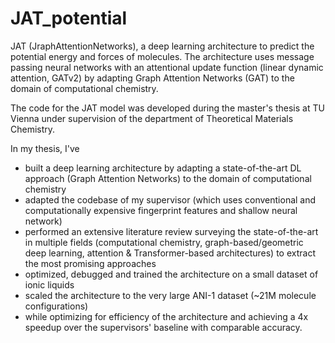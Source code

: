 # JAT_potential
JAT (JraphAttentionNetworks), a deep learning architecture to predict the potential energy and forces of molecules. The architecture uses message passing neural networks with an attentional update function (linear dynamic attention, GATv2) by adapting Graph Attention Networks (GAT) to the domain of computational chemistry.

The code for the JAT model was developed during the master's thesis at TU Vienna under supervision of the department of Theoretical Materials Chemistry. 

In my thesis, I've
- built a deep learning architecture by adapting a state-of-the-art DL approach (Graph Attention Networks) to the domain of computational chemistry
- adapted the codebase of my supervisor (which uses conventional and computationally expensive fingerprint features and shallow neural network)
- performed an extensive literature review surveying the state-of-the-art in multiple fields (computational chemistry, graph-based/geometric deep learning, attention & Transformer-based architectures) to extract the most promising approaches
- optimized, debugged and trained the architecture on a small dataset of ionic liquids
- scaled the architecture to the very large ANI-1 dataset (~21M molecule configurations)
- while optimizing for efficiency of the architecture and achieving a 4x speedup over the supervisors' baseline with comparable accuracy.
